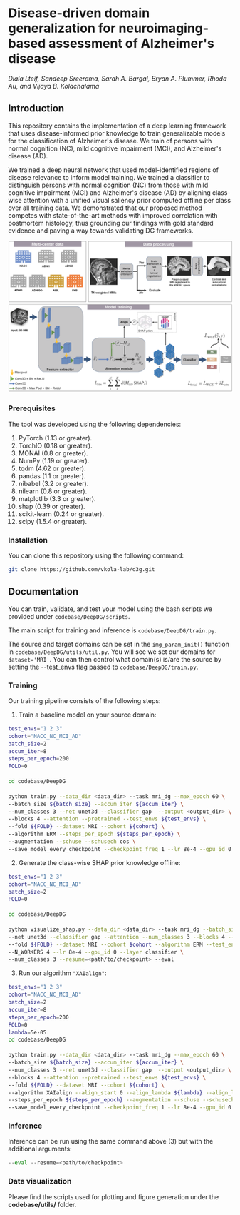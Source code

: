 # Disease-driven domain generalization for neuroimaging-based assessment of Alzheimer's disease
<i>Diala Lteif, Sandeep Sreerama, Sarah A. Bargal, Bryan A. Plummer, Rhoda Au, and Vijaya B. Kolachalama</i>

## Introduction

This repository contains the implementation of a deep learning framework that uses disease-informed prior knowledge to train generalizable models for the classification of Alzheimer's disease. We train of persons with normal cognition (NC), mild cognitive impairment (MCI), and Alzheimer's disease (AD).

We trained a deep neural network that used model-identified regions of disease relevance to inform model training. We trained a classifier to distinguish persons with normal cognition (NC) from those with mild cognitive impairment (MCI) and Alzheimer's disease (AD) by aligning class-wise attention with a unified visual saliency prior computed offline per class over all training data. We demonstrated that our proposed method competes with state-of-the-art methods with improved correlation with postmortem histology, thus grounding our findings with gold standard evidence and paving a way towards validating DG frameworks.

<img src="FigTable/fig1_framework.png" width="1000" />


### Prerequisites

The tool was developed using the following dependencies:

1. PyTorch (1.13 or greater).
2. TorchIO (0.18 or greater).
3. MONAI (0.8 or greater).
3. NumPy (1.19 or greater).
3. tqdm (4.62 or greater).
4. pandas (1.1 or greater).
4. nibabel (3.2 or greater).
5. nilearn (0.8 or greater).
5. matplotlib (3.3 or greater).
6. shap (0.39 or greater).
7. scikit-learn (0.24 or greater).
8. scipy (1.5.4 or greater).

### Installation
You can clone this repository using the following command:
```bash
git clone https://github.com/vkola-lab/d3g.git
```


## Documentation

You can train, validate, and test your model using the bash scripts we provided under ```codebase/DeepDG/scripts```.

The main script for training and inference is ```codebase/DeepDG/train.py```. 

The source and target domains can be set in the ```img_param_init()``` function in ```codebase/DeepDG/utils/util.py```.
You will see we set our domains for ```dataset='MRI'```. 
You can then control what domain(s) is/are the source by setting the --test_envs flag passed to ```codebase/DeepDG/train.py```.

### Training

Our training pipeline consists of the following steps:

1. Train a baseline model on your source domain:

```bash
test_envs="1 2 3"
cohort="NACC_NC_MCI_AD"
batch_size=2
accum_iter=8
steps_per_epoch=200
FOLD=0

cd codebase/DeepDG

python train.py --data_dir <data_dir> --task mri_dg --max_epoch 60 \
--batch_size ${batch_size} --accum_iter ${accum_iter} \
--num_classes 3 --net unet3d --classifier gap  --output <output_dir> \
--blocks 4 --attention --pretrained --test_envs ${test_envs} \
--fold ${FOLD} --dataset MRI --cohort ${cohort} \
--algorithm ERM --steps_per_epoch ${steps_per_epoch} \
--augmentation --schuse --schusech cos \
--save_model_every_checkpoint --checkpoint_freq 1 --lr 8e-4 --gpu_id 0 --N_WORKERS 3 
```

2. Generate the class-wise SHAP prior knowledge offline:
```bash
test_envs="1 2 3"
cohort="NACC_NC_MCI_AD"
batch_size=2
FOLD=0

cd codebase/DeepDG

python visualize_shap.py --data_dir <data_dir> --task mri_dg --batch_size ${batch_size} \
--net unet3d --classifier gap --attention --num_classes 3 --blocks 4 --attention \
--fold ${FOLD} --dataset MRI --cohort $cohort --algorithm ERM --test_envs ${test_envs} \
--N_WORKERS 4 --lr 8e-4 --gpu_id 0 --layer classifier \
--num_classes 3 --resume=<path/to/checkpoint> --eval
```

3. Run our algorithm ```"XAIalign"```:
```bash
test_envs="1 2 3"
cohort="NACC_NC_MCI_AD"
batch_size=2
accum_iter=8
steps_per_epoch=200
FOLD=0
lambda=5e-05
cd codebase/DeepDG

python train.py --data_dir <data_dir> --task mri_dg --max_epoch 60 \
--batch_size ${batch_size} --accum_iter ${accum_iter} \
--num_classes 3 --net unet3d --classifier gap  --output <output_dir> \
--blocks 4 --attention --pretrained --test_envs ${test_envs} \
--fold ${FOLD} --dataset MRI --cohort ${cohort} \
--algorithm XAIalign --align_start 0 --align_lambda ${lambda} --align_loss l2 \
--steps_per_epoch ${steps_per_epoch} --augmentation --schuse --schusech cos \
--save_model_every_checkpoint --checkpoint_freq 1 --lr 8e-4 --gpu_id 0 --N_WORKERS 3 
```

### Inference
Inference can be run using the same command above (3) but with the additional arguments: 
```python 
--eval --resume=<path/to/checkpoint>
```

### Data visualization

Please find the scripts used for plotting and figure generation under the **codebase/utils/** folder.
